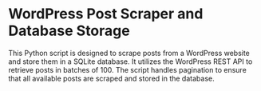 # WordPress Post Scraper and Database Storage
This Python script is designed to scrape posts from a WordPress website and store them in a SQLite database. It utilizes the WordPress REST API to retrieve posts in batches of 100. The script handles pagination to ensure that all available posts are scraped and stored in the database.